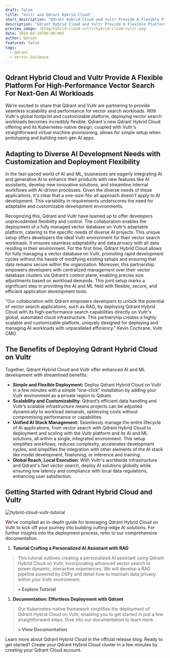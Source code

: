 ```yaml
---
draft: false
title: "Vultr and Qdrant Hybrid Cloud"
short_description: "Qdrant Hybrid Cloud and Vultr Provide A Flexible Platform For High-Performance Vector Search For Next-Gen AI Workloads." 
description: "Qdrant Hybrid Cloud and Vultr Provide A Flexible Platform For High-Performance Vector Search For Next-Gen AI Workloads."
preview_image: /blog/hybrid-cloud-vultr/hybrid-cloud-vultr.png
date: 2024-04-10T00:08:00Z
author: Qdrant
featured: false
tags:
  - Qdrant
  - Vector Database
---
```


## Qdrant Hybrid Cloud and Vultr Provide A Flexible Platform For High-Performance Vector Search For Next-Gen AI Workloads

We’re excited to share that Qdrant and Vultr are partnering to provide seamless scalability and performance for vector search workloads. With Vultr's global footprint and customizable platform, deploying vector search workloads becomes incredibly flexible. Qdrant's new Qdrant Hybrid Cloud offering and its Kubernetes-native design, coupled with Vultr's straightforward virtual machine provisioning, allows for simple setup when prototyping and building next-gen AI apps.

## Adapting to Diverse AI Development Needs with Customization and Deployment Flexibility

In the fast-paced world of AI and ML, businesses are eagerly integrating AI and generative AI to enhance their products with new features like AI assistants, develop new innovative solutions, and streamline internal workflows with AI-driven processes. Given the diverse needs of these applications, it's clear that a one-size-fits-all approach doesn't apply to AI development. This variability in requirements underscores the need for adaptable and customizable development environments.

Recognizing this, Qdrant and Vultr have teamed up to offer developers unprecedented flexibility and control. The collaboration enables the deployment of a fully managed vector database on Vultr’s adaptable platform, catering to the specific needs of diverse AI projects. This unique setup offers developers the ideal Vultr environment for their vector search workloads. It ensures seamless adaptability and data privacy with all data residing in their environment. For the first time, Qdrant Hybrid Cloud allows for fully managing a vector database on Vultr, promoting rapid development cycles without the hassle of modifying existing setups and ensuring that data remains secure within the organization. Moreover, this partnership empowers developers with centralized management over their vector database clusters via Qdrant’s control plane, enabling precise size adjustments based on workload demands. This joint setup marks a significant step in providing the AI and ML field with flexible, secure, and efficient application development tools.

"Our collaboration with Qdrant empowers developers to unlock the potential of vector search applications, such as RAG, by deploying Qdrant Hybrid Cloud with its high-performance search capabilities directly on Vultr's global, automated cloud infrastructure. This partnership creates a highly scalable and customizable platform, uniquely designed for deploying and managing AI workloads with unparalleled efficiency." Kevin Cochrane, Vultr CMO.

## The Benefits of Deploying Qdrant Hybrid Cloud on Vultr

Together, Qdrant Hybrid Cloud and Vultr offer enhanced AI and ML development with streamlined benefits:

- **Simple and Flexible Deployment:** Deploy Qdrant Hybrid Cloud on Vultr in a few minutes with a simple “one-click” installation by adding your Vutlr environment as a private region to Qdrant.
- **Scalability and Customizability**: Qdrant’s efficient data handling and Vultr’s scalable infrastructure means projects can be adjusted dynamically to workload demands, optimizing costs without compromising performance or capabilities.
- **Unified AI Stack Management:** Seamlessly manage the entire lifecycle of AI applications, from vector search with Qdrant Hybrid Cloud to deployment and scaling with the Vultr platform and its AI and ML solutions, all within a single, integrated environment. This setup simplifies workflows, reduces complexity, accelerates development cycles, and simplifies the integration with other elements of the AI stack like model development, finetuning, or inference and training.
- **Global Reach, Local Execution**: With Vultr's worldwide infrastructure and Qdrant's fast vector search, deploy AI solutions globally while ensuring low latency and compliance with local data regulations, enhancing user satisfaction.

## Getting Started with Qdrant Hybrid Cloud and Vultr

![hybrid-cloud-vultr-tutorial](/blog/hybrid-cloud-vultr/hybrid-cloud-vultr-tutorial.png)

We've compiled an in-depth guide for leveraging Qdrant Hybrid Cloud on Vultr to kick off your journey into building cutting-edge AI solutions. For further insights into the deployment process, refer to our comprehensive documentation.

1. **Tutorial Crafting a Personalized AI Assistant with RAG**

> This tutorial outlines creating a personalized AI assistant using Qdrant Hybrid Cloud on Vultr, incorporating advanced vector search to power dynamic, interactive experiences. We will develop a RAG pipeline powered by DSPy and detail how to maintain data privacy within your Vultr environment.
> 
> 
> **> Explore Tutorial**
> 
1. **Documentation: Effortless Deployment with Qdrant**

> Our Kubernetes-native framework simplifies the deployment of Qdrant Hybrid Cloud on Vultr, enabling you to get started in just a few straightforward steps. Dive into our documentation to learn more.
> 
> 
> **> View Documentation**
> 

Learn more about Qdrant Hybrid Cloud in the official release blog. Ready to get started? Create your Qdrant Hybrid Cloud cluster in a few minutes by creating your Qdrant Cloud account.